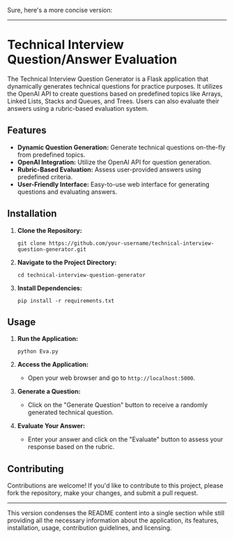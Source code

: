 Sure, here's a more concise version:

---

# Technical Interview Question/Answer Evaluation 

The Technical Interview Question Generator is a Flask application that dynamically generates technical questions for practice purposes. It utilizes the OpenAI API to create questions based on predefined topics like Arrays, Linked Lists, Stacks and Queues, and Trees. Users can also evaluate their answers using a rubric-based evaluation system.

## Features

- **Dynamic Question Generation:** Generate technical questions on-the-fly from predefined topics.
- **OpenAI Integration:** Utilize the OpenAI API for question generation.
- **Rubric-Based Evaluation:** Assess user-provided answers using predefined criteria.
- **User-Friendly Interface:** Easy-to-use web interface for generating questions and evaluating answers.

## Installation

1. **Clone the Repository:**
   ```
   git clone https://github.com/your-username/technical-interview-question-generator.git
   ```
   
2. **Navigate to the Project Directory:**
   ```
   cd technical-interview-question-generator
   ```
   
3. **Install Dependencies:**
   ```
   pip install -r requirements.txt
   ```

## Usage

1. **Run the Application:**
   ```
   python Eva.py
   ```

2. **Access the Application:**
   - Open your web browser and go to `http://localhost:5000`.
   
3. **Generate a Question:**
   - Click on the "Generate Question" button to receive a randomly generated technical question.
   
4. **Evaluate Your Answer:**
   - Enter your answer and click on the "Evaluate" button to assess your response based on the rubric.

## Contributing

Contributions are welcome! If you'd like to contribute to this project, please fork the repository, make your changes, and submit a pull request.


---

This version condenses the README content into a single section while still providing all the necessary information about the application, its features, installation, usage, contribution guidelines, and licensing.
